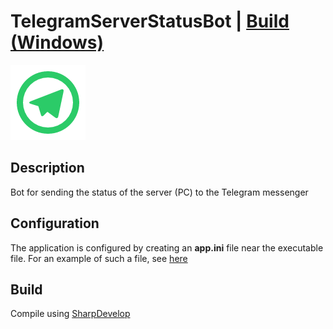 # TelegramServerStatusBot | [Build (Windows)](https://github.com/Zalexanninev15/TelegramServerStatusBot/releases/latest)
![](https://github.com/Zalexanninev15/TelegramServerStatusBot/blob/main/logo.png)
## Description
Bot for sending the status of the server (PC) to the Telegram messenger
## Configuration
The application is configured by creating an **app.ini** file near the executable file. For an example of such a file, see [here](https://github.com/Zalexanninev15/TelegramServerStatusBot/blob/main/app.ini)
## Build
Compile using [SharpDevelop](https://sourceforge.net/projects/sharpdevelop/)
